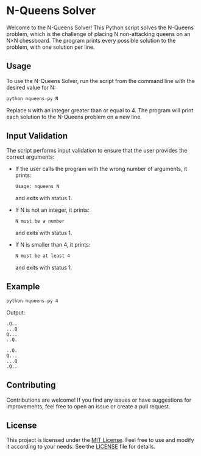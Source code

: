 # N-Queens Solver

Welcome to the N-Queens Solver! This Python script solves the N-Queens problem, which is the challenge of placing N non-attacking queens on an N×N chessboard. The program prints every possible solution to the problem, with one solution per line.

## Usage

To use the N-Queens Solver, run the script from the command line with the desired value for N:

```bash
python nqueens.py N
```

Replace `N` with an integer greater than or equal to 4. The program will print each solution to the N-Queens problem on a new line.

## Input Validation

The script performs input validation to ensure that the user provides the correct arguments:

- If the user calls the program with the wrong number of arguments, it prints:

  ```bash
  Usage: nqueens N
  ```

  and exits with status 1.

- If N is not an integer, it prints:

  ```bash
  N must be a number
  ```

  and exits with status 1.

- If N is smaller than 4, it prints:

  ```bash
  N must be at least 4
  ```

  and exits with status 1.

## Example

```bash
python nqueens.py 4
```

Output:

```
.Q..
...Q
Q...
..Q.

..Q.
Q...
...Q
.Q..

```

## Contributing

Contributions are welcome! If you find any issues or have suggestions for improvements, feel free to open an issue or create a pull request.

## License

This project is licensed under the [MIT License](LICENSE). Feel free to use and modify it according to your needs. See the [LICENSE](LICENSE) file for details.